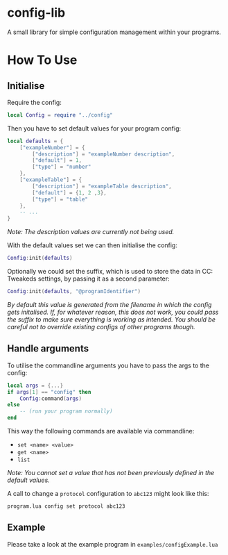 # config-lib
A small library for simple configuration management within your programs.

# How To Use
## Initialise
Require the config:
```lua
local Config = require "../config"
```

Then you have to set default values for your program config:
```lua
local defaults = {
    ["exampleNumber"] = {
        ["description"] = "exampleNumber description",
        ["default"] = 1,
        ["type"] = "number"
    },
    ["exampleTable"] = {
        ["description"] = "exampleTable description",
        ["default"] = {1, 2 ,3},
        ["type"] = "table"
    },
    -- ...
}
```
_Note: The description values are currently not being used._

With the default values set we can then initialise the config:
```lua
Config:init(defaults)
```

Optionally we could set the suffix, which is used to store the data in CC: Tweakeds settings, by passing it as a second parameter:
```lua
Config:init(defaults, "@programIdentifier")
```
_By default this value is generated from the filename in which the config gets initalised. If, for whatever reason, this does not work, you could pass the suffix to make sure everything is working as intended. You should be careful not to override existing configs of other programs though._

## Handle arguments
To utilise the commandline arguments you have to pass the args to the config:
```lua
local args = {...}
if args[1] == "config" then
    Config:command(args)
else
    -- (run your program normally)
end
```
This way the following commands are available via commandline:
- `set <name> <value>`
- `get <name>`
- `list`

_Note: You cannot set a value that has not been previously defined in the default values._

A call to change a `protocol` configuration to `abc123` might look like this:
```
program.lua config set protocol abc123
```


## Example
Please take a look at the example program in `examples/configExample.lua`
